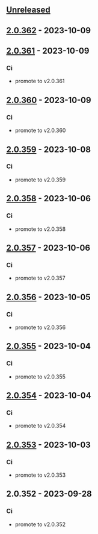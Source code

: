 <a name="unreleased"></a>
## [Unreleased]


<a name="2.0.362"></a>
## [2.0.362] - 2023-10-09

<a name="2.0.361"></a>
## [2.0.361] - 2023-10-09
### Ci
- promote to v2.0.361


<a name="2.0.360"></a>
## [2.0.360] - 2023-10-09
### Ci
- promote to v2.0.360


<a name="2.0.359"></a>
## [2.0.359] - 2023-10-08
### Ci
- promote to v2.0.359


<a name="2.0.358"></a>
## [2.0.358] - 2023-10-06
### Ci
- promote to v2.0.358


<a name="2.0.357"></a>
## [2.0.357] - 2023-10-06
### Ci
- promote to v2.0.357


<a name="2.0.356"></a>
## [2.0.356] - 2023-10-05
### Ci
- promote to v2.0.356


<a name="2.0.355"></a>
## [2.0.355] - 2023-10-04
### Ci
- promote to v2.0.355


<a name="2.0.354"></a>
## [2.0.354] - 2023-10-04
### Ci
- promote to v2.0.354


<a name="2.0.353"></a>
## [2.0.353] - 2023-10-03
### Ci
- promote to v2.0.353


<a name="2.0.352"></a>
## 2.0.352 - 2023-09-28
### Ci
- promote to v2.0.352


[Unreleased]: https://gitlab.industrysoftware.automation.siemens.com/caas-ops/fleet/aws-usea1-qa-qa/compare/2.0.362...HEAD
[2.0.362]: https://gitlab.industrysoftware.automation.siemens.com/caas-ops/fleet/aws-usea1-qa-qa/compare/2.0.361...2.0.362
[2.0.361]: https://gitlab.industrysoftware.automation.siemens.com/caas-ops/fleet/aws-usea1-qa-qa/compare/2.0.360...2.0.361
[2.0.360]: https://gitlab.industrysoftware.automation.siemens.com/caas-ops/fleet/aws-usea1-qa-qa/compare/2.0.359...2.0.360
[2.0.359]: https://gitlab.industrysoftware.automation.siemens.com/caas-ops/fleet/aws-usea1-qa-qa/compare/2.0.358...2.0.359
[2.0.358]: https://gitlab.industrysoftware.automation.siemens.com/caas-ops/fleet/aws-usea1-qa-qa/compare/2.0.357...2.0.358
[2.0.357]: https://gitlab.industrysoftware.automation.siemens.com/caas-ops/fleet/aws-usea1-qa-qa/compare/2.0.356...2.0.357
[2.0.356]: https://gitlab.industrysoftware.automation.siemens.com/caas-ops/fleet/aws-usea1-qa-qa/compare/2.0.355...2.0.356
[2.0.355]: https://gitlab.industrysoftware.automation.siemens.com/caas-ops/fleet/aws-usea1-qa-qa/compare/2.0.354...2.0.355
[2.0.354]: https://gitlab.industrysoftware.automation.siemens.com/caas-ops/fleet/aws-usea1-qa-qa/compare/2.0.353...2.0.354
[2.0.353]: https://gitlab.industrysoftware.automation.siemens.com/caas-ops/fleet/aws-usea1-qa-qa/compare/2.0.352...2.0.353
